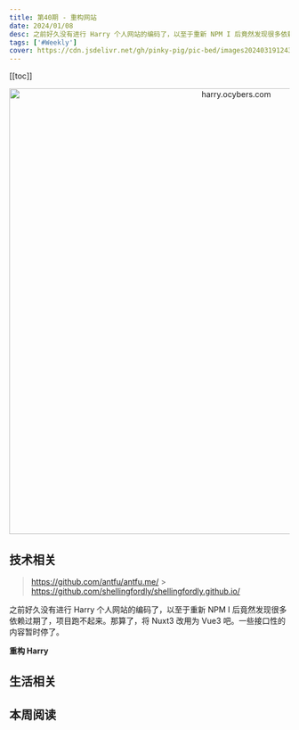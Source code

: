 ```yaml
---
title: 第40期 - 重构网站
date: 2024/01/08
desc: 之前好久没有进行 Harry 个人网站的编码了，以至于重新 NPM I 后竟然发现很多依赖过期了，项目跑不起来。那算了，将 Nuxt3 改用为 Vue3 吧。一些接口性的内容暂时停了。
tags: ['#Weekly']
cover: https://cdn.jsdelivr.net/gh/pinky-pig/pic-bed/images20240319124324.png
---
```


[[toc]]

<p align="center">
  <img alt="harry.ocybers.com" src="https://cdn.jsdelivr.net/gh/pinky-pig/pic-bed/images20240319124324.png" width=800 />
</p>

## 技术相关

> https://github.com/antfu/antfu.me/ > https://github.com/shellingfordly/shellingfordly.github.io/

之前好久没有进行 Harry 个人网站的编码了，以至于重新 NPM I 后竟然发现很多依赖过期了，项目跑不起来。那算了，将 Nuxt3 改用为 Vue3 吧。一些接口性的内容暂时停了。

**重构 Harry**

## 生活相关

## 本周阅读
